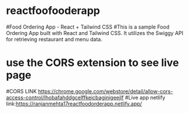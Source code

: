 # reactfoofooderapp
#Food Ordering App - React + Tailwind CSS
#This is a sample Food Ordering App built with React and Tailwind CSS. It utilizes the Swiggy API for retrieving restaurant and menu data.
# use the CORS extension to see live page 
#CORS LINK https://chrome.google.com/webstore/detail/allow-cors-access-control/lhobafahddgcelffkeicbaginigeejlf
#Live app netlify link:https://ranjanmehta17reactfoodorderapp.netlify.app/
